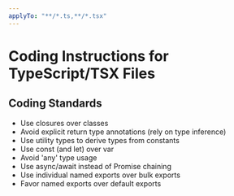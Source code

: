 ```yaml
---
applyTo: "**/*.ts,**/*.tsx"
---
```


# Coding Instructions for TypeScript/TSX Files

## Coding Standards

- Use closures over classes
- Avoid explicit return type annotations (rely on type inference)
- Use utility types to derive types from constants
- Use const (and let) over var
- Avoid 'any' type usage
- Use async/await instead of Promise chaining
- Use individual named exports over bulk exports
- Favor named exports over default exports